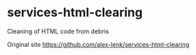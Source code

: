 # services-html-clearing

Cleaning of HTML code from debris

Original site https://github.com/alex-lenk/services-html-clearing
